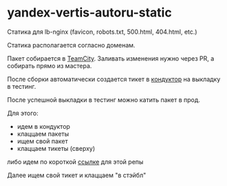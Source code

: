 # yandex-vertis-autoru-static

Статика для lb-nginx (favicon, robots.txt, 500.html, 404.html, etc.)

Статика располагается согласно доменам. 

Пакет собирается в [TeamCity](https://t.vertis.yandex-team.ru/buildConfiguration/vs_frontend_Applications_AuroRuFrontendRepo_ArcReleaseYandexVertisAutoruStatic).
Заливать изменения нужно через PR, а собирать прямо из мастера.

После сборки автоматически создается тикет в [кондуктор](https://c.yandex-team.ru/packages/yandex-vertis-autoru-static) на выкладку в тестинг.

После успешной выкладки в тестинг можно катить пакет в прод.

Для этого:
- идем в кондуктор
- клаццаем пакеты
- ищем свой пакет 
- клаццаем тикеты (сверху)

либо идем по короткой [ссылке](https://c.yandex-team.ru/packages/yandex-vertis-autoru-static/tickets) для этой репы

Далее ищем свой тикет и клаццаем "в стэйбл"




